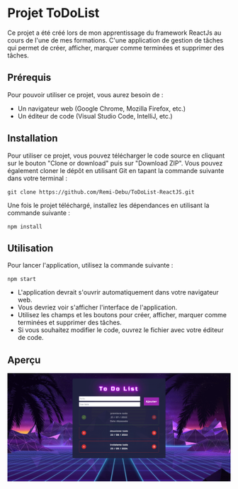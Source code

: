 # Projet ToDoList

Ce projet a été créé lors de mon apprentissage du framework ReactJs au cours de l'une de mes formations. C'une application de gestion de tâches qui permet de créer, afficher, marquer comme terminées et supprimer des tâches.

## Prérequis
Pour pouvoir utiliser ce projet, vous aurez besoin de :

- Un navigateur web (Google Chrome, Mozilla Firefox, etc.)
- Un éditeur de code (Visual Studio Code, IntelliJ, etc.)

## Installation
Pour utiliser ce projet, vous pouvez télécharger le code source en cliquant sur le bouton "Clone or download" puis sur "Download ZIP". Vous pouvez également cloner le dépôt en utilisant Git en tapant la commande suivante dans votre terminal :

```
git clone https://github.com/Remi-Debu/ToDoList-ReactJS.git
```

Une fois le projet téléchargé, installez les dépendances en utilisant la commande suivante :

```
npm install
```

## Utilisation
Pour lancer l'application, utilisez la commande suivante :

```
npm start
```

- L'application devrait s'ouvrir automatiquement dans votre navigateur web.
- Vous devriez voir s'afficher l'interface de l'application. 
- Utilisez les champs et les boutons pour créer, afficher, marquer comme terminées et supprimer des tâches. 
- Si vous souhaitez modifier le code, ouvrez le fichier avec votre éditeur de code.

## Aperçu
![](/public/apercu.png)
